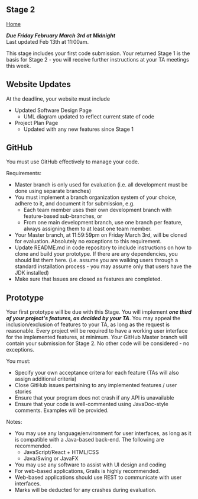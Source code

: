 ## Stage 2

[Home](README.md)  

***Due Friday February March 3rd at Midnight***  
Last updated Feb 13th at 11:00am.

This stage includes your first code submission. Your returned Stage 1 is the basis for Stage 2 - you will receive further instructions at your TA meetings this week.

## Website Updates  

At the deadline, your website must include  

- Updated Software Design Page  
  * UML diagram updated to reflect current state of code   
- Project Plan Page  
  * Updated with any new features since Stage 1  

## GitHub  
You must use GitHub effectively to manage your code.  

Requirements:  
* Master branch is only used for evaluation (i.e. all development must be done using separate branches)
* You must implement a branch organization system of your choice, adhere to it, and document it for submission, e.g.
  * Each team member uses their own development branch with feature-based sub-branches, or
  * From one main development branch, use one branch per feature, always assigning them to at least one team member.
* Your Master branch, at 11:59:59pm on Friday March 3rd, will be cloned for evaluation. Absolutely no exceptions to this requirement.
* Update README.md in code repository to include instructions on how to clone and build your prototype. If there are any dependencies, you should list them here.
(i.e. assume you are walking users through a standard installation process - you may assume only that users have the JDK installed)
* Make sure that Issues are closed as features are completed.


## Prototype

Your first prototype will be due with this Stage. You will implement ***one third of your project's features, as decided by your TA***. You may appeal the inclusion/exclusion of features to your TA, as long as the request is reasonable.
Every project will be required to have a working user interface for the implemented features, at minimum. Your GitHub Master branch will contain your submission for Stage 2. No other code will be considered - no exceptions.

You must:
* Specify your own acceptance critera for each feature (TAs will also assign additional criteria)
* Close GitHub issues pertaining to any implemented features / user stories
* Ensure that your program does not crash if any API is unavailable
* Ensure that your code is well-commented using JavaDoc-style comments. Examples will be provided.

Notes:  
* You may use any language/environment for user interfaces, as long as it is compatible with a Java-based back-end. The following are recommended.  
  * JavaScript/React + HTML/CSS  
  * Java/Swing or JavaFX  
* You may use any software to assist with UI design and coding
* For web-based applications, Grails is highly recommended.   
* Web-based applications should use REST to communicate with user interfaces.  
* Marks will be deducted for any crashes during evaluation.  
